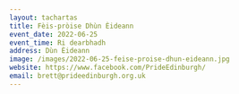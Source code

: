 ```yaml
---
layout: tachartas
title: Fèis-pròise Dhùn Èideann
event_date: 2022-06-25
event_time: Ri dearbhadh
address: Dùn Èideann
image: /images/2022-06-25-feise-proise-dhun-eideann.jpg
website: https://www.facebook.com/PrideEdinburgh/
email: brett@prideedinburgh.org.uk
---
```

